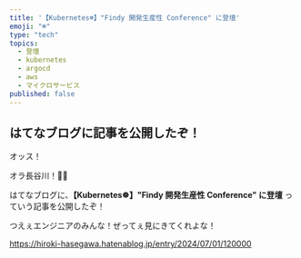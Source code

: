 ```yaml
---
title: '【Kubernetes☸️】"Findy 開発生産性 Conference" に登壇'
emoji: "☸️"
type: "tech"
topics:
  - 登壇
  - kubernetes
  - argocd
  - aws
  - マイクロサービス
published: false
---
```


## はてなブログに記事を公開したぞ！

オッス！

オラ長谷川！✋🏻

はてなブログに、**【Kubernetes☸️】"Findy 開発生産性 Conference" に登壇** っていう記事を公開したぞ！

つえぇエンジニアのみんな！ぜってぇ見にきてくれよな！

https://hiroki-hasegawa.hatenablog.jp/entry/2024/07/01/120000
